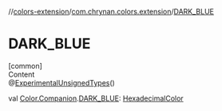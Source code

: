 //[colors-extension](../../index.md)/[com.chrynan.colors.extension](index.md)/[DARK_BLUE](-d-a-r-k_-b-l-u-e.md)



# DARK_BLUE  
[common]  
Content  
@[ExperimentalUnsignedTypes](https://kotlinlang.org/api/latest/jvm/stdlib/kotlin/-experimental-unsigned-types/index.html)()  
  
val [Color.Companion](../../../colors-core/colors-core/com.chrynan.colors/-color/-companion/index.md).[DARK_BLUE](-d-a-r-k_-b-l-u-e.md): [HexadecimalColor](../../../colors-core/colors-core/com.chrynan.colors/-hexadecimal-color/index.md)  



